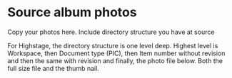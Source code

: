# Source album photos

Copy your photos here. Include directory structure you have at source
  
For Highstage, the directory structure is one level deep. Highest level is Workspace, then Document type (PIC), then Item number without revision and then the same with revision and finally, the photo file below. Both the full size file and the thumb nail.
